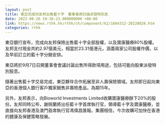 ```yaml
---
layout: post
title: 東亞完成向友邦出售藍十字　董事會將討論派發特別息
date: 2022-08-26 19:36:23.000000000 +08:00
link: https://news.rthk.hk/rthk/ch/component/k2/1664312-20220826.htm
categories: rthk
---
```


東亞銀行宣布，完成向友邦保險出售藍十字全部股權，以及寶康醫療80%股權。友邦支付現金共約2.97億美元，相當於23.31億港元，涵蓋兩家公司股權作價，以及早前訂立的藍十字分銷安排。

東亞將於9月7日召開董事會會議討論出售所得款項用途，包括可能向股東派發特別股息。

隨著出售藍十字交易完成，東亞夥伴合作拓展至非人壽保險領域。友邦即日起向東亞的香港個人銀行客戶獨家銷售非壽險產品，為期15年。

另外，友邦表示，向Bioworld Investments Limited收購寶康醫療餘下20%的股份。友邦同時公布，謝佩蘭將出任藍十字首席執行官，領導藍十字及寶康醫療，並直接向友邦香港及澳門首席執行官馮偉昌匯報。集團相信，今次收購可加快在香港的健康及保健策略發展。
